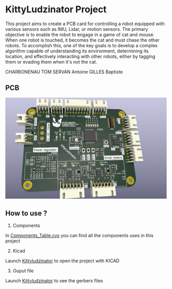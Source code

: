 # KittyLudzinator Project 

This project aims to create a PCB card for controlling a robot equipped with various sensors such as IMU, Lidar, or motion sensors. The primary objective is to enable the robot to engage in a game of cat and mouse. When one robot is touched, it becomes the cat and must chase the other robots. To accomplish this, one of the key goals is to develop a complex algorithm capable of understanding its environment, determining its location, and effectively interacting with other robots, either by tagging them or evading them when it's not the cat.

CHARBONENAU TOM
SERVAN Antoine
GILLES Baptiste

## PCB
![Cumulative counting example](image/PCB1.png)

## How to use ?
1. Components

In [Components_Table.cvs](Components_Table.cvs) you can find all the components uses in this project

2. Kicad

Launch [Kittyludzinator](Kyttiludzinator/Kyttiludzinator.kicad_pro) to open the project with KICAD

3. Ouput file

Launch [Kittyludzinator](Kyttiludzinator/Kyttiludzinator.kicad_pro) to see the gerbers files









